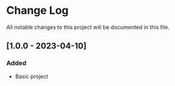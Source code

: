 # Change Log

All notable changes to this project will be documented in this file.

## [1.0.0 - 2023-04-10]

### Added

- Basic project
